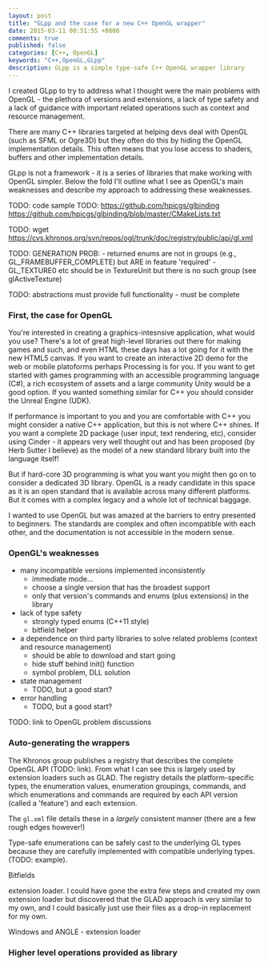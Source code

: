 ```yaml
---
layout: post
title: "GLpp and the case for a new C++ OpenGL wrapper"
date: 2015-03-11 00:51:55 +0800
comments: true
published: false
categories: [C++, OpenGL]
keywords: "C++,OpenGL,GLpp"
description: GLpp is a simple type-safe C++ OpenGL wrapper library
---
```


I created GLpp to try to address what I thought were the main problems with OpenGL - the plethora of versions and extensions, a lack of type safety and a lack of guidance with important related operations such as context and resource management.

There are many C++ libraries targeted at helping devs deal with OpenGL (such as SFML or Ogre3D) but they often do this by hiding the OpenGL implementation details. This often means that you lose access to shaders, buffers and other implementation details.

GLpp is not a framework - it is a series of libraries that make working with OpenGL simpler. Below the fold I'll outline what I see as OpenGL's main weaknesses and describe my approach to addressing these weaknesses.

TODO: code sample
TODO: https://github.com/hpicgs/glbinding https://github.com/hpicgs/glbinding/blob/master/CMakeLists.txt

TODO: wget https://cvs.khronos.org/svn/repos/ogl/trunk/doc/registry/public/api/gl.xml

TODO: GENERATION PROB:
      - returned enums are not in groups (e.g., GL_FRAMEBUFFER_COMPLETE) but ARE in feature 'required'
        - GL_TEXTURE0 etc should be in TextureUnit but there is no such group (see glActiveTexture)

TODO: abstractions must provide full functionality - must be complete

<!-- more -->

### First, the case for OpenGL
You're interested in creating a graphics-intesnsive application, what would you use? There's a lot of great high-level libraries out there for making games and such, and even HTML these days has a lot going for it with the new HTML5 canvas. If you want to create an interactive 2D demo for the web or mobile platoforms perhaps Processing is for you. If you want to get started with games programming with an accessible programming language (C#), a rich ecosystem of assets and a large community Unity would be a good option. If you wanted something similar for C++ you should consider the Unreal Engine (UDK).

If performance is important to you and you are comfortable with C++ you might consider a native C++ application, but this is not where C++ shines. If you want a complete 2D package (user input, text rendering, etc), consider using Cinder - it appears very well thought out and has been proposed (by Herb Sutter I believe) as the model of a new standard library built into the language itself!

But if hard-core 3D programming is what you want you might then go on to consider a dedicated 3D library. OpenGL is a ready candidate in this space as it is an open standard that is available across many different platforms. But it comes with a complex legacy and a whole lot of technical baggage. 

I wanted to use OpenGL but was amazed at the barriers to entry presented to beginners. The standards are complex and often incompatible with each other, and the documentation is not accessible in the modern sense.

### OpenGL's weaknesses
 - many incompatible versions implemented inconsistently
   - immediate mode...
   - choose a single version that has the broadest support
   - only that version's commands and enums (plus extensions) in the library
 - lack of type safety
   - strongly typed enums (C++11 style)
   - bitfield helper
 - a dependence on third party libraries to solve related problems (context and resource management)
   - should be able to download and start going
   - hide stuff behind init() function
   - symbol problem, DLL solution
 - state management
   - TODO, but a good start?
 - error handling
   - TODO, but a good start?

TODO: link to OpenGL problem discussions

### Auto-generating the wrappers
The Khronos group publishes a registry that describes the complete OpenGL API (TODO: link). From what I can see this is largely used by extension loaders such as GLAD. The registry details the platform-specific types, the enumeration values, enumeration groupings, commands, and which enumerations and commands are required by each API version (called a 'feature') and each extension. 

The `gl.xml` file details these in a _largely_ consistent manner (there are a few rough edges however!) 

Type-safe enumerations can be safely cast to the underlying GL types because they are carefully implemented with compatible underlying types. (TODO: example). 

Bitfields

extension loader. I could have gone the extra few steps and created my own extension loader but discovered that the GLAD approach is very similar to my own, and I could basically just use their files as a drop-in replacement for my own. 

Windows and ANGLE - extension loader 

### Higher level operations provided as library

